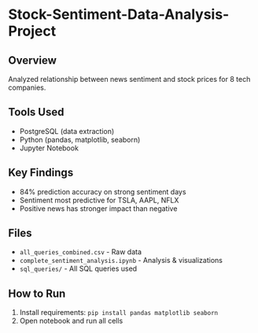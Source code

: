 # Stock-Sentiment-Data-Analysis-Project

## Overview
Analyzed relationship between news sentiment and stock prices for 8 tech companies.

## Tools Used
- PostgreSQL (data extraction)
- Python (pandas, matplotlib, seaborn)
- Jupyter Notebook

## Key Findings
- 84% prediction accuracy on strong sentiment days
- Sentiment most predictive for TSLA, AAPL, NFLX
- Positive news has stronger impact than negative

## Files
- `all_queries_combined.csv` - Raw data
- `complete_sentiment_analysis.ipynb` - Analysis & visualizations
- `sql_queries/` - All SQL queries used

## How to Run
1. Install requirements: `pip install pandas matplotlib seaborn`
2. Open notebook and run all cells
